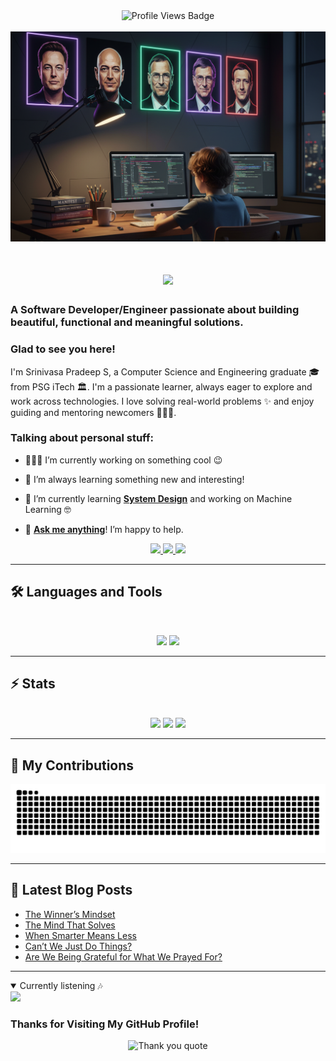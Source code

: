 <div align="center">
  <img src="https://komarev.com/ghpvc/?username=Srinivasa-Pradeep&style=for-the-badge" alt="Profile Views Badge"/>
</div>
<br>

<img src="Asset/Dev-Setup Illustration.png" alt="Banner of a developer sitting in front of a desk">

<h1 align="center">
    <img src="https://readme-typing-svg.herokuapp.com/?font=Inter&size=48&center=true&vCenter=true&width=500&height=70&color=4493F8&duration=4000&lines=Hi+There!+👋;+I'm+Srinivasa+Pradeep!;" />
</h1>

### A Software Developer/Engineer passionate about building beautiful, functional and meaningful solutions.

<h3>Glad to see you here!</h3>

<p>
I'm Srinivasa Pradeep S, a Computer Science and Engineering graduate 🎓 from PSG iTech 🏛. I'm a passionate learner, always eager to explore and work across technologies. I love solving real-world problems ✨ and enjoy guiding and mentoring newcomers 👨🏻‍💻.
</p>

<h3>Talking about personal stuff:</h3>

- 👨🏻‍💻 I’m currently working on something cool 😉

- 🌱 I’m always learning something new and interesting!

- 📑 I’m currently learning **[System Design](https://roadmap.sh/system-design)** and working on Machine Learning 🤓

- 💬 **[Ask me anything](https://linktr.ee/srinivasa_pradeep)**! I’m happy to help.

<div align="center">
  <a href="mailto:sspradeep2004@gmail.com">
    <img src="https://img.shields.io/badge/Gmail-333333?style=for-the-badge&logo=gmail&logoColor=red" />
  </a>
  <a href="https://www.linkedin.com/in/srinivasa-pradeep-s" target="_blank">
    <img src="https://img.shields.io/badge/LinkedIn-0077B5?style=for-the-badge&logo=linkedin&logoColor=white" />
  </a>
  <a href="https://medium.com/@writtenbysrini" target="_blank">
    <img src="https://img.shields.io/badge/Medium-000000?style=for-the-badge&logo=medium&logoColor=white" />
  </a>
</div>

<hr>

## 🛠️ Languages and Tools

<br>

<p align="center">
  <img src="https://skillicons.dev/icons?i=python,java,c,spring,ts,nodejs,react,nextjs,mongodb,postgres,docker" />
  <img src="https://skillicons.dev/icons?i=html,css,sass,tailwind,js,vue,redux,d3,git,postman,figma" />
</p>

<hr>

## ⚡️ Stats

<br>

<div align=center>
  <img width=390 src="https://github-readme-stats.vercel.app/api?username=srinivasa-pradeep&theme=transparent&&count_private=true&show_icons=true&rank_icon=github&locale=en" />
  <img width=390 src="https://github-readme-streak-stats.herokuapp.com/?user=chijiokeokorji&theme=transparent&count_private=true&border_radius=10&locale=en"  />
  <img width=325 src="https://github-readme-stats.vercel.app/api/top-langs?username=chijiokeokorji&theme=transparent&layout=donut&hide=css&langs_count=8&border_radius=10&show_icons=true" />
</div>

<hr>

## 🐍 My Contributions

<div align="center">
  <picture>
    <source media="(prefers-color-scheme: dark)" srcset="https://raw.githubusercontent.com/Srinivasa-Pradeep/Srinivasa-Pradeep/output/github-contribution-grid-snake-dark.svg" />
    <source media="(prefers-color-scheme: light)" srcset="https://raw.githubusercontent.com/Srinivasa-Pradeep/Srinivasa-Pradeep/output/github-contribution-grid-snake.svg" />
    <img alt="github-snake" src="https://raw.githubusercontent.com/Srinivasa-Pradeep/Srinivasa-Pradeep/output/github-contribution-grid-snake.svg" />
  </picture>
</div>


<hr>


## 📕 Latest Blog Posts
<!-- BLOG-POST-LIST:START -->
- [The Winner’s Mindset](https://medium.com/@writtenbysrini/the-winners-mindset-a75ebef35009?source=rss-d9b8d3a20f67------2)
- [The Mind That Solves](https://medium.com/@writtenbysrini/the-mind-that-solves-6e03f86ae245?source=rss-d9b8d3a20f67------2)
- [When Smarter Means Less](https://medium.com/@writtenbysrini/when-smarter-means-less-db0776c1eb39?source=rss-d9b8d3a20f67------2)
- [Can’t We Just Do Things?](https://medium.com/@writtenbysrini/cant-we-just-do-things-abf1a549124a?source=rss-d9b8d3a20f67------2)
- [Are We Being Grateful for What We Prayed For?](https://medium.com/@writtenbysrini/are-we-being-grateful-for-what-we-prayed-for-8c10a7f9de90?source=rss-d9b8d3a20f67------2)
<!-- BLOG-POST-LIST:END -->

<hr>

<details open>

  <summary>Currently listening 🎶</summary>
  
  <a href="https://spotify-github-profile.kittinanx.com/api/view?uid=7hn6i77pm11gpzncfg6h5dne5&redirect=true" target="_blank">
    <img src="https://spotify-github-profile.kittinanx.com/api/view?uid=7hn6i77pm11gpzncfg6h5dne5&cover_image=true&theme=novatorem"/>
  </a>
</details>


### Thanks for Visiting My GitHub Profile!

<div align="center">
  <img src="https://quotes-github-readme.vercel.app/api?type=horizontal&border=true&theme=github_dark" alt="Thank you quote" width="700" />
</div>

